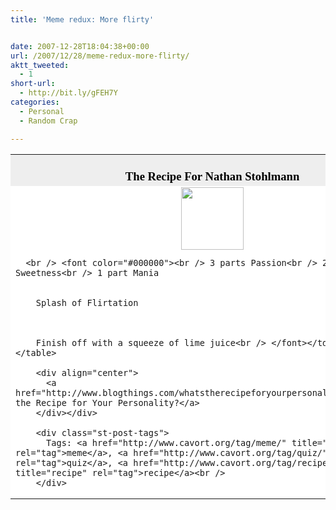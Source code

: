 ```yaml
---
title: 'Meme redux: More flirty'


date: 2007-12-28T18:04:38+00:00
url: /2007/12/28/meme-redux-more-flirty/
aktt_tweeted:
  - 1
short-url:
  - http://bit.ly/gFEH7Y
categories:
  - Personal
  - Random Crap

---
```

<div class='microid-mailto+http:sha1:dd95d2a06a6731275976abf4c1c1c0669328104a'>
  <table width=350 align=center border=0 cellspacing=0 cellpadding=2> 
  
  <tr>
    <td bgcolor="#EEEEEE" align=center> <font face="Georgia, Times New Roman, Times, serif" style='color:black; font-size: 14pt;'><br /> <strong>The Recipe For Nathan Stohlmann</strong><br /> </font></td>
  </tr>
  
  <tr>
    <td bgcolor="#FFFFFF">
      <center>
        <img src="http://www.blogthingsimages.com/whatstherecipeforyourpersonalityquiz/drink.gif" height="100" width="100" />
      </center>
      
      <br /> <font color="#000000"><br /> 3 parts Passion<br /> 2 parts Sweetness<br /> 1 part Mania 
      
      
        Splash of Flirtation
      
      
      
        Finish off with a squeeze of lime juice<br /> </font></td> </tr> </table> 
        
        <div align="center">
          <a href="http://www.blogthings.com/whatstherecipeforyourpersonalityquiz/">What's the Recipe for Your Personality?</a>
        </div></div> 
        
        <div class="st-post-tags">
          Tags: <a href="http://www.cavort.org/tag/meme/" title="meme" rel="tag">meme</a>, <a href="http://www.cavort.org/tag/quiz/" title="quiz" rel="tag">quiz</a>, <a href="http://www.cavort.org/tag/recipe/" title="recipe" rel="tag">recipe</a><br />
        </div>